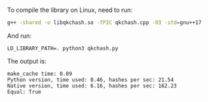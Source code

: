 To compile the library on Linux, need to run:
```bash
g++ -shared -o libqkchash.so -fPIC qkchash.cpp -O3 -std=gnu++17
```

And run:
```
LD_LIBRARY_PATH=. python3 qkchash.py
```

The output is:
```
make_cache time: 0.09
Python version, time used: 0.46, hashes per sec: 21.54
Native version, time used: 6.16, hashes per sec: 162.23
Equal: True
```
